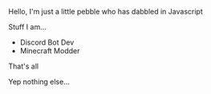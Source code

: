 Hello,
I'm just a little pebble who has dabbled in Javascript

Stuff I am...
- Discord Bot Dev
- Minecraft Modder

That's all








Yep nothing else...
